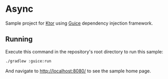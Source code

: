 # Async

Sample project for [Ktor](http://ktor.io) using 
[Guice](https://github.com/google/guice) dependency injection framework.

## Running

Execute this command in the repository's root directory to run this sample:

```bash
./gradlew :guice:run
```
 
And navigate to [http://localhost:8080/](http://localhost:8080/) to see the sample home page.  
